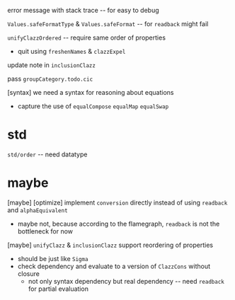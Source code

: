 error message with stack trace -- for easy to debug

`Values.safeFormatType` & `Values.safeFormat` -- for `readback` might fail

`unifyClazzOrdered` -- require same order of properties

- quit using `freshenNames` & `clazzExpel`

update note in `inclusionClazz`

pass `groupCategory.todo.cic`

[syntax] we need a syntax for reasoning about equations

- capture the use of `equalCompose` `equalMap` `equalSwap`

# std

`std/order` -- need datatype

# maybe

[maybe] [optimize] implement `conversion` directly instead of using `readback` and `alphaEquivalent`

- maybe not, because according to the flamegraph, `readback` is not the bottleneck for now

[maybe] `unifyClazz` & `inclusionClazz` support reordering of properties

- should be just like `Sigma`
- check dependency and evaluate to a version of `ClazzCons` without closure
  - not only syntax dependency but real dependency -- need `readback` for partial evaluation
